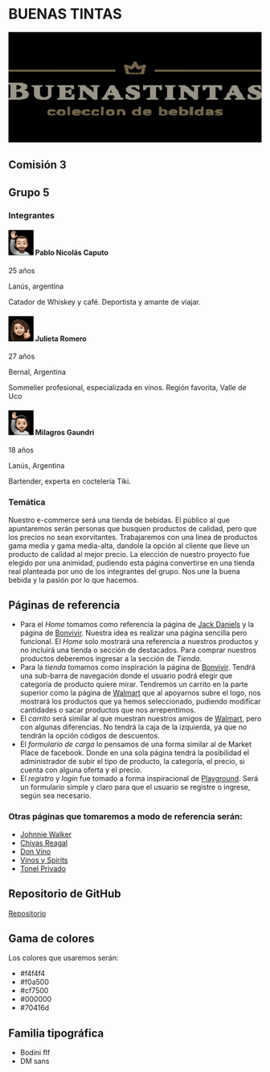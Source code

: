 # BUENAS TINTAS

![Logo](/Logo/logo1.png)

## Comisión 3

## Grupo 5

### Integrantes

#### ![Nico](/Emojis/Emoji_Nico1.png) Pablo Nicolás Caputo
25 años 

Lanús, argentina

Catador de Whiskey y café. Deportista y amante de viajar.


#### ![Juli](/Emojis/Emoji_Juli1.png) Julieta Romero

27 años

Bernal, Argentina

Sommelier profesional, especializada en vinos. Región favorita, Valle de Uco

#### ![Mili](/Emojis/Emoji_Mili1.png) Milagros Gaundri

18 años

Lanús, Argentina

Bartender, experta en coctelería Tiki.

### Temática


Nuestro e-commerce será una tienda de bebidas. El público al que apuntaremos serán personas que busquen productos de calidad, pero que los precios no sean exorvitantes. Trabajaremos con una linea de productos gama media y gama media-alta, dandole la opción al cliente que lleve un producto de calidad al mejor precio. La elección de nuestro proyecto fue elegido por una animidad, pudiendo esta página convertirse en una tienda real planteada por uno de los integrantes del grupo. Nos une la buena bebida y la pasión por lo que hacemos.

## Páginas de referencia

+ Para el *Home* tomamos como referencia la página de [Jack Daniels](https://www.jackdaniels.com/) y la página de [Bonvivir](https://www.bonvivir.com/). Nuestra idea es realizar una página sencilla pero funcional. El *Home* solo mostrará una referencia a nuestros productos y no incluirá una tienda o sección de destacados. Para comprar nuestros productos deberemos ingresar a la sección de *Tienda*. 
+ Para la *tienda* tomamos como inspiración la página de [Bonvivir](https://www.bonvivir.com/). Tendrá una sub-barra de navegación donde el usuario podrá elegir que categoría de producto quiere mirar. Tendremos un carrito en la parte superior como la página de [Walmart](https://www.walmart.com.ar/) que al apoyarnos subre el logo, nos mostrará los productos que ya hemos seleccionado, pudiendo modificar cantidades o sacar productos que nos arrepentimos. 
+ El *carrito* será similar al que muestran nuestros amigos de [Walmart](https://www.walmart.com.ar/checkout), pero con algunas diferencias. No tendrá la caja de la izquierda, ya que no tendrán la opción códigos de descuentos. 
+ El *formulario de carga* lo pensamos de una forma similar al de Market Place de facebook. Donde en una sola página tendrá la posibilidad el administrador de subir el tipo de producto, la categoría, el precio, si cuenta con alguna oferta y el precio. 
+ El *registro* y *login* fue tomado a forma inspiracional de [Playground](https://playground.digitalhouse.com/ar/). Será un formulario simple y claro para que el usuario se registre o ingrese, según sea necesario. 

### Otras páginas que tomaremos a modo de referencia serán:
+ [Johnnie Walker](https://www.johnniewalker.com/es-es/)
+ [Chivas Reagal](https://www.chivas.com/es-AR)
+ [Don Vino](https://donvino.com.ar/)
+ [Vinos y Spirits](https://www.vinosyspirits.com/)
+ [Tonel Privado](https://www.tonelprivado.com/)

## Repositorio de GitHub

[Repositorio](https://github.com/JuliiRo/grupo_5_buenastintas)


## Gama de colores
Los colores que usaremos serán:
+ #f4f4f4
+ #f0a500
+ #cf7500
+ #000000
+ #70416d

## Familia tipográfica

+ Bodini flf
+ DM sans
